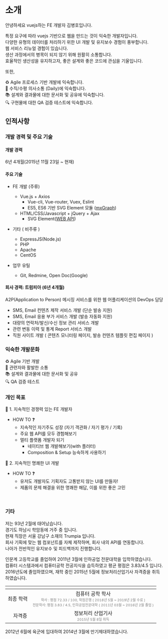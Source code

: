 # 소개

안녕하세요 vuejs하는 FE 개발자 김병호입니다.

<my-profile/>


특정 요구에 따라 vuejs 기반으로 웹을 만드는 것이 익숙한 개발자입니다.  
다양한 유형의 데이터를 처리하기 위한 UI 개발 및 유지보수 경험이 풍부합니다.  
웹 서비스 리뉴얼 경험이 있습니다.    
생산 과정에서의 병목이 되지 않기 위해 원활히 소통합니다.   
효율적인 생산성을 유지하고자, 좋은 설계와 좋은 코드에 관심을 기울입니다.

또한,

♻ Agile 프로세스 기반 개발에 익숙합니다.  
🤝 수직/수평 의사소통 (Daily)에 익숙합니다.  
📚 설계와 결과물에 대한 문서화 및 공유에 익숙합니다.  
🔍 구현물에 대한 QA 검증 테스트에 익숙합니다.

## 인적사항

### 개발 경력 및 주요 기술

#### 개발 경력
6년 4개월(2015년 11월 23일 ~ 현재)

#### 주요 기술
+ FE 개발  (주류)
   + Vue.js + Axios
     + Vue-cli, Vue-router, Vuex, Eslint
     + ES5, ES6 기반 SVG Element 모듈 ([mxGraph](https://www.npmjs.com/package/mxgraph))
   + HTML/CSS/Javascript + jQuery + Ajax
     + SVG Element([WEB API](https://developer.mozilla.org/en-US/docs/Web/API/SVGElement))
   
+ 기타 ( 비주류 )
   + ExpressJS(Node.js)
   + PHP
   + Apache
   + CentOS

+ 업무 유틸
  + Git, Redmine, Open Doc(Google)


#### 회사 경력: 트럼피아 (6년 4개월)
A2P(Application to Person) 메시징 서비스를 위한 웹 어플리케이션의 DevOps 담당

- SMS, Email 컨텐츠 제작 서비스 개발 (단순 발송 지원)
- SMS, Email 응용 부가 서비스 개발 (발송 자동화 지원)
- 대량의 연락처/발신/수신 정보 관리 서비스 개발
- 관련 변동 이력 및 통계 Report 서비스 개발
- 직원 사이트 개발 ( 콘텐츠 모니터링 페이지, 발송 컨텐츠 템플릿 편집 페이지 )


### 익숙한 개발문화

♻ Agile 기반 개발  
🤝 관련자와 활발한 소통  
📚 설계와 결과물에 대한 문서화 및 공유  
🔍 QA 검증 테스트

### 개인 목표

🏁 1. 지속적인 경쟁력 있는 FE 개발자

+ HOW TO ❓   
   + 지속적인 자기주도 성장 (자기 객관화 / 자기 평가 / 기록)
   + 주요 웹 API를 모두 경험해보기
   + 멀티 플랫폼 개발자 되기
       + 네이티브 웹 개발해보기(with 플러터)
       + Composition & Setup 능숙하게 사용하기

🏁 2. 지속적인 명쾌한 UI 개발  
+ HOW TO ❓  
   + 유저도 개발자도 기획자도 고통받지 않는 UI를 만들자!  
   + 제품의 문제 해결을 위한 명쾌한 해답, 이를 위한 좋은 고민

<br>


### 기타

저는 93년 2월에 태어났습니다.  
경기도 하남시 학암동에 거주 중 입니다.    
현재 직장은 서울 강남구 소재의 Trumpia 입니다.  
회사 기획에 맞는 웹 컴포넌트를 자체 제작하며, 회사 내의 API를 연동합니다.  
나아가 전반적인 유지보수 및 피드백까지 진행합니다.  

인문계 고등학교를 졸업하여 2011년 3월에 인하공업 전문대학을 입학하였습니다.    
컴퓨터 시스템과에서 컴퓨터공학 전공지식을 습득하였고 평균 평점은 3.83/4.5 입니다.    
2016년도에 졸업하였으며, 재학 중인 2015년 5월에 정보처리산업기사 자격증을 취득하였습니다.


|   <!-- -->    |                                                                                     <!-- -->                                                                                      |
|:-------------:|:---------------------------------------------------------------------------------------------------------------------------------------------------------------------------------:|
|     최종 학력     | 컴퓨터 공학 학사<br> <span style="color:grey;font-size:11px">학사 : 평점 72.33 / 100, 학점은행 ( 2018년 5월 ~ 2019년 2월 수료 ) <br> 전문학사: 평점 3.83 / 4.5, 인하공업전문대학 ( 2011년 03월 ~ 2016년 2월 졸업 ) </span> |
|     　자격증      |                                                  정보처리 산업기사 <br> <span style="color:grey;font-size:11px"> 2015년 5월 8일 취득  </span>                                                  |


2012년 6월에 육군에 입대하여 2014년 3월에 만기제대하였습니다.  
